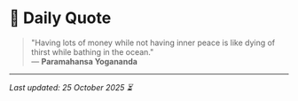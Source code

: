 # 📜 Daily Quote

> "Having lots of money while not having inner peace is like dying of thirst while bathing in the ocean."  
> — **Paramahansa Yogananda**

---

_Last updated: 25 October 2025 ⏳_
